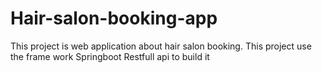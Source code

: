 # Hair-salon-booking-app
This project is web application about hair salon booking. This project use the frame work Springboot Restfull api to  build it
